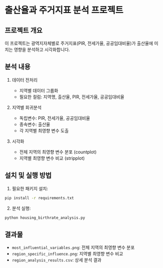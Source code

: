 # 출산율과 주거지표 분석 프로젝트

## 프로젝트 개요
이 프로젝트는 광역지자체별로 주거지표(PIR, 전세가율, 공공임대비율)가 출산율에 미치는 영향을 분석하고 시각화합니다.

## 분석 내용
1. 데이터 전처리
   - 지역별 데이터 그룹화
   - 필요한 컬럼: 지역명, 출산율, PIR, 전세가율, 공공임대비율

2. 지역별 회귀분석
   - 독립변수: PIR, 전세가율, 공공임대비율
   - 종속변수: 출산율
   - 각 지역별 최영향 변수 도출

3. 시각화
   - 전체 지역의 최영향 변수 분포 (countplot)
   - 지역별 최영향 변수 비교 (stripplot)

## 설치 및 실행 방법
1. 필요한 패키지 설치:
```bash
pip install -r requirements.txt
```

2. 분석 실행:
```bash
python housing_birthrate_analysis.py
```

## 결과물
- `most_influential_variables.png`: 전체 지역의 최영향 변수 분포
- `region_specific_influence.png`: 지역별 최영향 변수 비교
- `region_analysis_results.csv`: 상세 분석 결과
